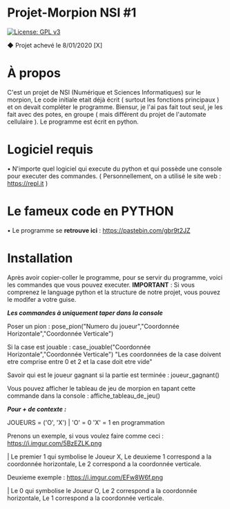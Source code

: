 # Projet-Morpion NSI #1
[![License: GPL v3](https://img.shields.io/badge/License-GPLv3-blue.svg)](https://www.gnu.org/licenses/gpl-3.0)

◆ Projet achevé le 8/01/2020 [X]

# À propos

C'est un projet de NSI (Numérique et Sciences Informatiques) sur le morpion, Le code initiale etait déjà écrit ( surtout les fonctions principaux ) et on devait compléter le programme. Biensur, je l'ai pas fait tout seul, je les fait avec des potes, en groupe ( mais différent du projet de l'automate cellulaire ). Le programme est écrit en python.

# Logiciel requis

• N'importe quel logiciel qui execute du python et qui possède une console pour executer des commandes. ( Personnellement, on a utilisé le site web : https://repl.it )

# Le fameux code en PYTHON

• Le programme se **retrouve ici** : https://pastebin.com/gbr9t2JZ

# Installation

Après avoir copier-coller le programme, pour se servir du programme, voici les commandes que vous pouvez executer. **IMPORTANT** : Si vous comprenez le language python et la structure de notre projet, vous pouvez le modifer a votre guise.

***Les commandes à uniquement taper dans la console***

Poser un pion : pose_pion("Numero du joueur","Coordonnée Horizontale","Coordonnée Verticale")

Si la case est jouable : case_jouable("Coordonnée Horizontale","Coordonnée Verticale") "Les coordonnées de la case doivent etre comprise entre 0 et 2 et la case doit etre vide"

Savoir qui est le joueur gagnant si la partie est terminée : joueur_gagnant()

Vous pouvez afficher le tableau de jeu de morpion en tapant cette commande dans la console : affiche_tableau_de_jeu()

***Pour + de contexte :***

JOUEURS = ('O', 'X') | 'O' = 0 'X' = 1 en programmation

Prenons un exemple, si vous voulez faire comme ceci : https://i.imgur.com/5BzEZLK.png

| Le premier 1 qui symbolise le Joueur X, Le deuxieme 1 correspond a la coordonnée horizontale, Le 2 correspond a la coordonnée verticale.

Deuxieme exemple : https://i.imgur.com/EFw8W6f.png

| Le 0 qui symbolise le Joueur O, Le 2 correspond a la coordonnée horizontale, Le 1 correspond a la coordonnée verticale.
